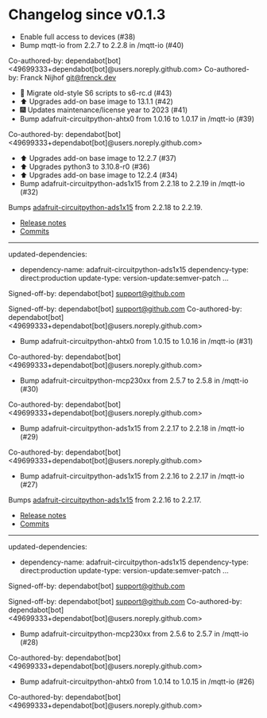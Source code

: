 # Changelog since v0.1.3
- Enable full access to devices (#38) 
- Bump mqtt-io from 2.2.7 to 2.2.8 in /mqtt-io (#40)

Co-authored-by: dependabot[bot] <49699333+dependabot[bot]@users.noreply.github.com>
Co-authored-by: Franck Nijhof <git@frenck.dev> 
- 🔨 Migrate old-style S6 scripts to s6-rc.d (#43) 
- ⬆️ Upgrades add-on base image to 13.1.1 (#42) 
- 🎆 Updates maintenance/license year to 2023 (#41) 
- Bump adafruit-circuitpython-ahtx0 from 1.0.16 to 1.0.17 in /mqtt-io (#39)

Co-authored-by: dependabot[bot] <49699333+dependabot[bot]@users.noreply.github.com> 
- ⬆️ Upgrades add-on base image to 12.2.7 (#37) 
- ⬆️ Upgrades python3 to 3.10.8-r0 (#36) 
- ⬆️ Upgrades add-on base image to 12.2.4 (#34) 
- Bump adafruit-circuitpython-ads1x15 from 2.2.18 to 2.2.19 in /mqtt-io (#32)

Bumps [adafruit-circuitpython-ads1x15](https://github.com/adafruit/Adafruit_CircuitPython_ADS1x15) from 2.2.18 to 2.2.19.
- [Release notes](https://github.com/adafruit/Adafruit_CircuitPython_ADS1x15/releases)
- [Commits](https://github.com/adafruit/Adafruit_CircuitPython_ADS1x15/compare/2.2.18...2.2.19)

---
updated-dependencies:
- dependency-name: adafruit-circuitpython-ads1x15
  dependency-type: direct:production
  update-type: version-update:semver-patch
...

Signed-off-by: dependabot[bot] <support@github.com>

Signed-off-by: dependabot[bot] <support@github.com>
Co-authored-by: dependabot[bot] <49699333+dependabot[bot]@users.noreply.github.com> 
- Bump adafruit-circuitpython-ahtx0 from 1.0.15 to 1.0.16 in /mqtt-io (#31)

Co-authored-by: dependabot[bot] <49699333+dependabot[bot]@users.noreply.github.com> 
- Bump adafruit-circuitpython-mcp230xx from 2.5.7 to 2.5.8 in /mqtt-io (#30)

Co-authored-by: dependabot[bot] <49699333+dependabot[bot]@users.noreply.github.com> 
- Bump adafruit-circuitpython-ads1x15 from 2.2.17 to 2.2.18 in /mqtt-io (#29)

Co-authored-by: dependabot[bot] <49699333+dependabot[bot]@users.noreply.github.com> 
- Bump adafruit-circuitpython-ads1x15 from 2.2.16 to 2.2.17 in /mqtt-io (#27)

Bumps [adafruit-circuitpython-ads1x15](https://github.com/adafruit/Adafruit_CircuitPython_ADS1x15) from 2.2.16 to 2.2.17.
- [Release notes](https://github.com/adafruit/Adafruit_CircuitPython_ADS1x15/releases)
- [Commits](https://github.com/adafruit/Adafruit_CircuitPython_ADS1x15/compare/2.2.16...2.2.17)

---
updated-dependencies:
- dependency-name: adafruit-circuitpython-ads1x15
  dependency-type: direct:production
  update-type: version-update:semver-patch
...

Signed-off-by: dependabot[bot] <support@github.com>

Signed-off-by: dependabot[bot] <support@github.com>
Co-authored-by: dependabot[bot] <49699333+dependabot[bot]@users.noreply.github.com> 
- Bump adafruit-circuitpython-mcp230xx from 2.5.6 to 2.5.7 in /mqtt-io (#28)

Co-authored-by: dependabot[bot] <49699333+dependabot[bot]@users.noreply.github.com> 
- Bump adafruit-circuitpython-ahtx0 from 1.0.14 to 1.0.15 in /mqtt-io (#26)

Co-authored-by: dependabot[bot] <49699333+dependabot[bot]@users.noreply.github.com> 
